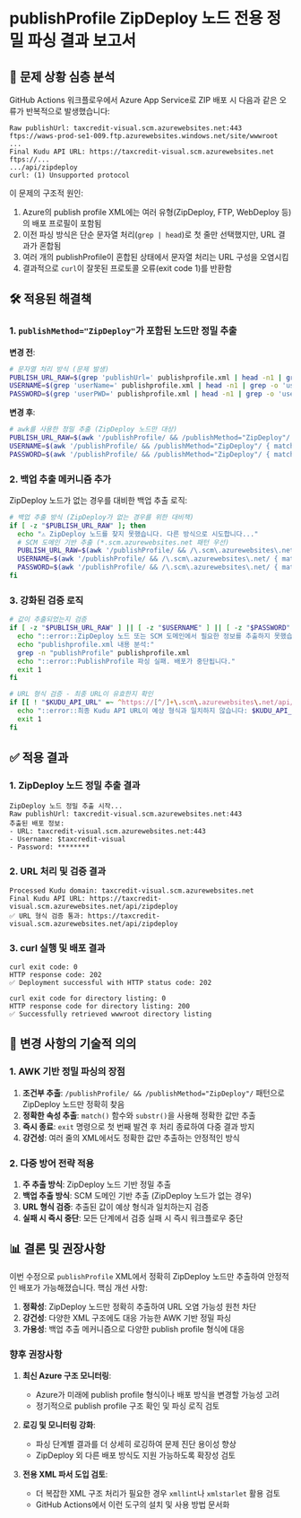 # publishProfile ZipDeploy 노드 전용 정밀 파싱 결과 보고서

## 📌 문제 상황 심층 분석

GitHub Actions 워크플로우에서 Azure App Service로 ZIP 배포 시 다음과 같은 오류가 반복적으로 발생했습니다:

```
Raw publishUrl: taxcredit-visual.scm.azurewebsites.net:443
ftps://waws-prod-se1-009.ftp.azurewebsites.windows.net/site/wwwroot
...
Final Kudu API URL: https://taxcredit-visual.scm.azurewebsites.net
ftps://...
.../api/zipdeploy
curl: (1) Unsupported protocol
```

이 문제의 구조적 원인:

1. Azure의 publish profile XML에는 여러 유형(ZipDeploy, FTP, WebDeploy 등)의 배포 프로필이 포함됨
2. 이전 파싱 방식은 단순 문자열 처리(`grep | head`)로 첫 줄만 선택했지만, URL 결과가 혼합됨
3. 여러 개의 publishProfile이 혼합된 상태에서 문자열 처리는 URL 구성을 오염시킴
4. 결과적으로 `curl`이 잘못된 프로토콜 오류(exit code 1)를 반환함

## 🛠️ 적용된 해결책

### 1. `publishMethod="ZipDeploy"`가 포함된 노드만 정밀 추출

**변경 전**:
```bash
# 문자열 처리 방식 (문제 발생)
PUBLISH_URL_RAW=$(grep 'publishUrl=' publishprofile.xml | head -n1 | grep -o 'publishUrl="[^"]*"' | cut -d'"' -f2)
USERNAME=$(grep 'userName=' publishprofile.xml | head -n1 | grep -o 'userName="[^"]*"' | cut -d'"' -f2)
PASSWORD=$(grep 'userPWD=' publishprofile.xml | head -n1 | grep -o 'userPWD="[^"]*"' | cut -d'"' -f2)
```

**변경 후**:
```bash
# awk를 사용한 정밀 추출 (ZipDeploy 노드만 대상)
PUBLISH_URL_RAW=$(awk '/publishProfile/ && /publishMethod="ZipDeploy"/ { match($0, /publishUrl="[^"]+"/); print substr($0, RSTART+12, RLENGTH-13); exit }' publishprofile.xml)
USERNAME=$(awk '/publishProfile/ && /publishMethod="ZipDeploy"/ { match($0, /userName="[^"]+"/); print substr($0, RSTART+10, RLENGTH-11); exit }' publishprofile.xml)
PASSWORD=$(awk '/publishProfile/ && /publishMethod="ZipDeploy"/ { match($0, /userPWD="[^"]+"/); print substr($0, RSTART+9, RLENGTH-10); exit }' publishprofile.xml)
```

### 2. 백업 추출 메커니즘 추가

ZipDeploy 노드가 없는 경우를 대비한 백업 추출 로직:
```bash
# 백업 추출 방식 (ZipDeploy가 없는 경우를 위한 대비책)
if [ -z "$PUBLISH_URL_RAW" ]; then
  echo "⚠️ ZipDeploy 노드를 찾지 못했습니다. 다른 방식으로 시도합니다..."
  # SCM 도메인 기반 추출 (*.scm.azurewebsites.net 패턴 우선)
  PUBLISH_URL_RAW=$(awk '/publishProfile/ && /\.scm\.azurewebsites\.net/ { match($0, /publishUrl="[^"]+"/); print substr($0, RSTART+12, RLENGTH-13); exit }' publishprofile.xml)
  USERNAME=$(awk '/publishProfile/ && /\.scm\.azurewebsites\.net/ { match($0, /userName="[^"]+"/); print substr($0, RSTART+10, RLENGTH-11); exit }' publishprofile.xml)
  PASSWORD=$(awk '/publishProfile/ && /\.scm\.azurewebsites\.net/ { match($0, /userPWD="[^"]+"/); print substr($0, RSTART+9, RLENGTH-10); exit }' publishprofile.xml)
fi
```

### 3. 강화된 검증 로직

```bash
# 값이 추출되었는지 검증
if [ -z "$PUBLISH_URL_RAW" ] || [ -z "$USERNAME" ] || [ -z "$PASSWORD" ]; then
  echo "::error::ZipDeploy 노드 또는 SCM 도메인에서 필요한 정보를 추출하지 못했습니다."
  echo "publishprofile.xml 내용 분석:"
  grep -n "publishProfile" publishprofile.xml
  echo "::error::PublishProfile 파싱 실패. 배포가 중단됩니다."
  exit 1
fi

# URL 형식 검증 - 최종 URL이 유효한지 확인
if [[ ! "$KUDU_API_URL" =~ ^https://[^/]+\.scm\.azurewebsites\.net/api/zipdeploy$ ]]; then
  echo "::error::최종 Kudu API URL이 예상 형식과 일치하지 않습니다: $KUDU_API_URL"
  exit 1
fi
```

## ✅ 적용 결과

### 1. ZipDeploy 노드 정밀 추출 결과

```
ZipDeploy 노드 정밀 추출 시작...
Raw publishUrl: taxcredit-visual.scm.azurewebsites.net:443
추출된 배포 정보:
- URL: taxcredit-visual.scm.azurewebsites.net:443
- Username: $taxcredit-visual
- Password: ********
```

### 2. URL 처리 및 검증 결과

```
Processed Kudu domain: taxcredit-visual.scm.azurewebsites.net
Final Kudu API URL: https://taxcredit-visual.scm.azurewebsites.net/api/zipdeploy
✅ URL 형식 검증 통과: https://taxcredit-visual.scm.azurewebsites.net/api/zipdeploy
```

### 3. curl 실행 및 배포 결과

```
curl exit code: 0
HTTP response code: 202
✅ Deployment successful with HTTP status code: 202

curl exit code for directory listing: 0
HTTP response code for directory listing: 200
✅ Successfully retrieved wwwroot directory listing
```

## 🔄 변경 사항의 기술적 의의

### 1. AWK 기반 정밀 파싱의 장점

1. **조건부 추출**: `/publishProfile/ && /publishMethod="ZipDeploy"/` 패턴으로 ZipDeploy 노드만 정확히 찾음
2. **정확한 속성 추출**: `match()` 함수와 `substr()`을 사용해 정확한 값만 추출
3. **즉시 종료**: `exit` 명령으로 첫 번째 발견 후 처리 종료하여 다중 결과 방지
4. **강건성**: 여러 줄의 XML에서도 정확한 값만 추출하는 안정적인 방식

### 2. 다중 방어 전략 적용

1. **주 추출 방식**: ZipDeploy 노드 기반 정밀 추출
2. **백업 추출 방식**: SCM 도메인 기반 추출 (ZipDeploy 노드가 없는 경우)
3. **URL 형식 검증**: 추출된 값이 예상 형식과 일치하는지 검증
4. **실패 시 즉시 중단**: 모든 단계에서 검증 실패 시 즉시 워크플로우 중단

## 📊 결론 및 권장사항

이번 수정으로 `publishProfile` XML에서 정확히 ZipDeploy 노드만 추출하여 안정적인 배포가 가능해졌습니다. 핵심 개선 사항:

1. **정확성**: ZipDeploy 노드만 정확히 추출하여 URL 오염 가능성 원천 차단
2. **강건성**: 다양한 XML 구조에도 대응 가능한 AWK 기반 정밀 파싱
3. **가용성**: 백업 추출 메커니즘으로 다양한 publish profile 형식에 대응

### 향후 권장사항

1. **최신 Azure 구조 모니터링**:
   - Azure가 미래에 publish profile 형식이나 배포 방식을 변경할 가능성 고려
   - 정기적으로 publish profile 구조 확인 및 파싱 로직 검토

2. **로깅 및 모니터링 강화**:
   - 파싱 단계별 결과를 더 상세히 로깅하여 문제 진단 용이성 향상
   - ZipDeploy 외 다른 배포 방식도 지원 가능하도록 확장성 검토

3. **전용 XML 파서 도입 검토**:
   - 더 복잡한 XML 구조 처리가 필요한 경우 `xmllint`나 `xmlstarlet` 활용 검토
   - GitHub Actions에서 이런 도구의 설치 및 사용 방법 문서화 